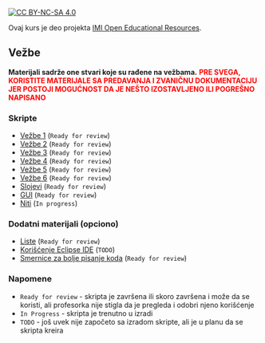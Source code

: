[![CC BY-NC-SA 4.0][licence-shield]][licence]

Ovaj kurs je deo projekta [IMI Open Educational Resources](https://imioer.github.io).

## Vežbe

**Materijali sadrže one stvari koje su rađene na vežbama.** <b style="color:red;">PRE SVEGA, KORISTITE MATERIJALE SA PREDAVANJA I ZVANIČNU DOKUMENTACIJU JER POSTOJI MOGUĆNOST DA JE NEŠTO IZOSTAVLJENO ILI POGREŠNO NAPISANO</b>

### Skripte

- [Vežbe 1](vezbe/01.md)  (`Ready for review`)
- [Vežbe 2](vezbe/02.md)  (`Ready for review`)
- [Vežbe 3](vezbe/03.md)  (`Ready for review`)
- [Vežbe 4](vezbe/04.md)  (`Ready for review`)
- [Vežbe 5](vezbe/05.md)  (`Ready for review`)
- [Vežbe 6](vezbe/06.md)  (`Ready for review`)
- [Slojevi](vezbe/slojevi.md) (`Ready for review`)
- [GUI](vezbe/gui.md) (`Ready for review`)
- [Niti](vezbe/niti.md) (`In progress`)

### Dodatni materijali (opciono)

- [Liste](korisni-materijali/liste.md)  (`Ready for review`)
- [Korišćenje Eclipse IDE](korisni-materijali/eclipse.md) (`TODO`)
- [Smernice za bolje pisanje koda](korisni-materijali/bolji-kod.md) (`Ready for review`)

### Napomene

- `Ready for review` - skripta je završena ili skoro završena i može da se koristi, ali profesorka nije stigla da je pregleda i odobri njeno korišćenje
- `In Progress` - skripta je trenutno u izradi
- `TODO` - još uvek nije započeto sa izradom skripte, ali je u planu da se skripta kreira

[licence]: http://creativecommons.org/licenses/by-nc-sa/4.0/
[licence-shield]: https://img.shields.io/badge/License-CC%20BY--NC--SA%204.0-lightgrey.svg
